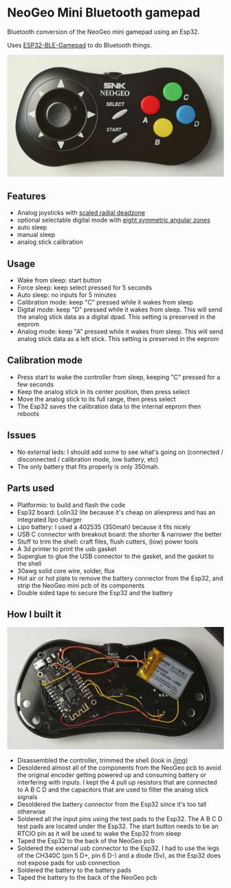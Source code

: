 # NeoGeo Mini Bluetooth gamepad

Bluetooth conversion of the NeoGeo mini gamepad using an Esp32.

Uses [ESP32-BLE-Gamepad](https://github.com/lemmingDev/ESP32-BLE-Gamepad) to do Bluetooth things.

![photo](img/01-glam.jpg)

## Features

- Analog joysticks with [scaled radial deadzone](https://github.com/Minimuino/thumbstick-deadzones)
- optional selectable digital mode with [eight symmetric angular zones](https://gamingprojects.wordpress.com/2017/08/04/converting-analog-joystick-to-digital-joystick-signals/)
- auto sleep
- manual sleep
- analog stick calibration

## Usage

- Wake from sleep: start button
- Force sleep: keep select pressed for 5 seconds
- Auto sleep: no inputs for 5 minutes
- Calibration mode: keep "C" pressed while it wakes from sleep
- Digital mode: keep "D" pressed while it wakes from sleep. This will send the analog stick data as a digital dpad. This setting is preserved in the eeprom
- Analog mode: keep "A" pressed while it wakes from sleep. This will send analog stick data as a left stick. This setting is preserved in the eeprom

## Calibration mode

- Press start to wake the controller from sleep, keeping "C" pressed for a few seconds
- Keep the analog stick in its center position, then press select
- Move the analog stick to its full range, then press select
- The Esp32 saves the calibration data to the internal eeprom then reboots

## Issues

- No external leds: I should add some to see what's going on (connected / disconnected / calibration mode, low battery, etc)
- The only battery that fits properly is only 350mah.

## Parts used

- Platformio: to build and flash the code
- Esp32 board: Lolin32 lite because it's cheap on aliexpress and has an integrated lipo charger
- Lipo battery: I used a 402535 (350mah) because it fits nicely
- USB C connector with breakout board: the shorter & narrower the better
- Stuff to trim the shell: craft files, flush cutters, (low) power tools
- A 3d printer to print the usb gasket
- Superglue to glue the USB connector to the gasket, and the gasket to the shell
- 30awg solid core wire, solder, flux
- Hot air or hot plate to remove the battery connector from the Esp32, and strip the NeoGeo mini pcb of its components
- Double sided tape to secure the Esp32 and the battery

## How I built it

![assembly](/img/02-wiring.jpg)

- Disassembled the controller, trimmed the shell (look in [/img](/img))
- Desoldered almost all of the components from the NeoGeo pcb to avoid the original encoder getting powered up and consuming battery or interfering with inputs. I kept the 4 pull up resistors that are connected to A B C D and the capacitors that are used to filter the analog stick signals
- Desoldered the battery connector from the Esp32 since it's too tall otherwise
- Soldered all the input pins using the test pads to the Esp32. The A B C D test pads are located under the Esp32. The start button needs to be an RTCIO pin as it will be used to wake the Esp32 from sleep
- Taped the Esp32 to the back of the NeoGeo pcb
- Soldered the external usb connector to the Esp32. I had to use the legs of the CH340C (pin 5 D+, pin 6 D-) and a diode (5v), as the Esp32 does not expose pads for usb connection
- Soldered the battery to the battery pads
- Taped the battery to the back of the NeoGeo pcb
